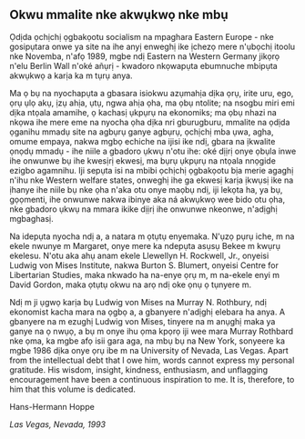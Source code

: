 ## Okwu mmalite nke akwụkwọ nke mbụ

Ọdịda ọchịchị ọgbakọotu socialism na mpaghara Eastern Europe - nke gosipụtara onwe ya site na ihe anyị enweghị ike ịchezọ mere n'ụbọchị itoolu nke Novemba, n'afọ 1989, mgbe ndị Eastern na Western Germany jikọrọ n'elu Berlin Wall n'oké añụrị - kwadoro nkọwapụta ebumnuche mbipụta akwụkwọ a karịa ka m tụrụ anya.

Ma ọ bụ na nyochapụta a gbasara isiokwu azụmahịa dịka ọrụ, irite uru, ego, ọrụ ụlọ akụ, ịzụ ahịa, ụtụ, ngwa ahịa ọha, ma ọbụ ntolite; na nsogbu miri emi dịka ntọala amamihe, ọ kachasị ụkpụrụ na ekonomiks; ma ọbụ nhazi na nkọwa ihe mere eme na nyocha ọha dịka nri gburugburu, mmalite na ọdịda ọganihu mmadụ site na agbụrụ ganye agbụrụ, ọchịchị mba ụwa, agha, omume empaya, nakwa mgbọ echiche na ijisi ike ndị, gbara na ịkwalite ọnọdụ mmadụ - ihe niile a gbadoro ụkwụ n'otu ihe: oké dịịrị onye ọbụla inwe ihe onwunwe bụ ihe kwesịrị ekwesị, ma bụrụ ụkpụrụ na ntọala nnọgide ezigbo agamnihu. Iji sepụta isi na mbibi ọchịchị ọgbakọotu bịa merie agaghị n'ihu nke Western welfare states, onweghị ihe ga ekwesị karịa ịkwụsị ike na ịhanye ihe niile bụ nke ọha n'aka otu onye maọbụ ndị, iji lekọta ha, ya bụ, gọọmenti, ihe onwunwe nakwa ibinye aka ná akwụkwọ wee bido otu ọha, nke gbadoro ụkwụ na mmara ikike dịịrị ihe onwunwe nkeonwe, n'adịghị mgbaghasị.

Na idepụta nyocha ndị a, a natara m ọtụtụ enyemaka. N'ụzọ pụrụ iche, m na ekele nwunye m Margaret, onye mere ka ndepụta asụsụ Bekee m kwụrụ ekelesu. N'otu aka ahụ anam ekele Llewellyn H. Rockwell, Jr., onyeisi Ludwig von Mises Institute, nakwa Burton S. Blumert, onyeisi Centre for Libertarian Studies, maka nkwado ha na-enye ọrụ m, m na-ekele enyi m David Gordon, maka ọtụtụ okwu na arọ ndị oke ọnụ ọ tụnyere m.

Ndị m ji ụgwọ karịa bụ Ludwig von Mises na Murray N. Rothbury, ndị ekonomist kacha mara na ọgbọ a, a gbanyere n'adịghị elebara ha anya. A gbanyere na m ezughị Ludwig von Mises, tinyere na m anụghị maka ya ganye na ọ nwụọ, a bụ m onye ihu ọma kpọrọ iji wee mara Murray Rothbard nke ọma, ka mgbe afọ isii gara aga, na mbụ bụ na New York, sonyeere ka mgbe 1986 dịka onye ọrụ ibe m na University of Nevada, Las Vegas. Apart from the intellectual debt that I owe him, words cannot express my personal gratitude. His wisdom, insight, kindness, enthusiasm, and unflagging encouragement have been a continuous inspiration to me. It is, therefore, to him that this volume is dedicated.

Hans-Hermann Hoppe

*Las Vegas, Nevada, 1993*